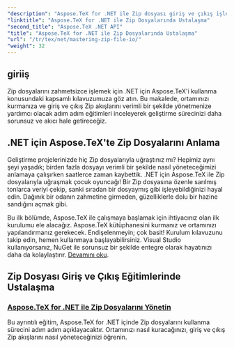 ```yaml
---
"description": "Aspose.TeX for .NET ile Zip dosyası giriş ve çıkış işlemlerini nasıl ustalıkla yöneteceğinizi keşfedin. İş akışınızı verimli bir şekilde kolaylaştırmak için adım adım eğitimleri izleyin."
"linktitle": "Aspose.TeX for .NET ile Zip Dosyalarında Ustalaşma"
"second_title": "Aspose.TeX .NET API"
"title": "Aspose.TeX for .NET ile Zip Dosyalarında Ustalaşma"
"url": "/tr/tex/net/mastering-zip-file-io/"
"weight": 32
---
```


## giriiş

Zip dosyalarını zahmetsizce işlemek için .NET için Aspose.TeX'i kullanma konusundaki kapsamlı kılavuzumuza göz atın. Bu makalede, ortamınızı kurmanıza ve giriş ve çıkış Zip akışlarını verimli bir şekilde yönetmenize yardımcı olacak adım adım eğitimleri inceleyerek geliştirme sürecinizi daha sorunsuz ve akıcı hale getireceğiz.

## .NET için Aspose.TeX'te Zip Dosyalarını Anlama

Geliştirme projelerinizde hiç Zip dosyalarıyla uğraştınız mı? Hepimiz aynı şeyi yaşadık; birden fazla dosyayı verimli bir şekilde nasıl yöneteceğimizi anlamaya çalışırken saatlerce zaman kaybettik. .NET için Aspose.TeX ile Zip dosyalarıyla uğraşmak çocuk oyuncağı! Bir Zip dosyasına özenle sarılmış tonlarca veriyi çekip, sanki sıradan bir dosyaymış gibi işleyebildiğinizi hayal edin. Dağınık bir odanın zahmetine girmeden, güzelliklerle dolu bir hazine sandığını açmak gibi.

Bu ilk bölümde, Aspose.TeX ile çalışmaya başlamak için ihtiyacınız olan ilk kurulumu ele alacağız. Aspose.TeX kütüphanesini kurmanız ve ortamınızı yapılandırmanız gerekecek. Endişelenmeyin; çok basit! Kurulum kılavuzunu takip edin, hemen kullanmaya başlayabilirsiniz. Visual Studio kullanıyorsanız, NuGet ile sorunsuz bir şekilde entegre olarak hayatınızı daha da kolaylaştırır. [Devamını oku](./handle-zip-files/).

## Zip Dosyası Giriş ve Çıkış Eğitimlerinde Ustalaşma
### [Aspose.TeX for .NET ile Zip Dosyalarını Yönetin](./handle-zip-files/)
Bu ayrıntılı eğitim, Aspose.TeX for .NET içinde Zip dosyalarını kullanma sürecini adım adım açıklayacaktır. Ortamınızı nasıl kuracağınızı, giriş ve çıkış Zip akışlarını nasıl yöneteceğinizi öğrenin.